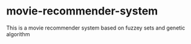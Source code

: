 # movie-recommender-system
 This is a movie recommender system based on fuzzey sets and genetic algorithm
